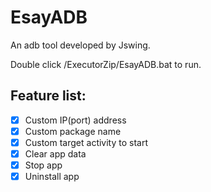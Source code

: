 # EsayADB
An adb tool developed by Jswing.

Double click /ExecutorZip/EsayADB.bat to run.

Feature list:
----
* [x] Custom IP(port) address
* [x] Custom package name
* [x] Custom target activity to start
* [x] Clear app data
* [x] Stop app
* [x] Uninstall app
